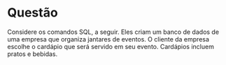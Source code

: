 <h1> Questão </h1>
<p> Considere os comandos SQL, a seguir. Eles criam um banco de dados de 
uma empresa que organiza jantares de eventos. O cliente da empresa
escolhe o cardápio que será servido em seu evento. Cardápios incluem
pratos e bebidas.</p>
